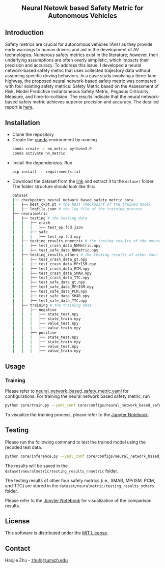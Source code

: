 <p align="center">
  <h2 align="center">Neural Netowk based Safety Metric for Autonomous Vehicles</h2>
  <p align="center">
  </p>
</p>

## Introduction
Safety metrics are crucial for autonomous vehicles (AVs) as they provide early warnings to human drivers and aid in the development of AV technologies. Numerous safety metrics exist in the literature; however, their underlying assumptions are often overly simplistic, which impacts their precision and accuracy. To address this issue, I developed a neural network-based safety metric that uses collected trajectory data without assuming specific driving behaviors. In a case study involving a three-lane highway, the proposed neural network-based safety metric was compared with four existing safety metrics: Safety Metric based on the Assessment of Risk, Model Predictive Instantaneous Safety Metric, Pegasus Criticality Measure, and time-to-collision. The results indicate that the neural network-based safety metric achieves superior precision and accuracy. The detailed report is [here](docs/STATS507_report.pdf).

## Installation
- Clone the repository
- Create the [conda](https://docs.conda.io/en/latest/miniconda.html) environment by running 
    ```bash
    conda create -n nn_metric python=3.9
    conda activate nn_metric
    ```
- Install the dependencies. Run 
    ```bash
    pip install -r requirements.txt
    ```
- Download the dataset from the [link](https://drive.google.com/drive/u/1/folders/1_knBQmKAUFFyHr6pddmPqTIUha_VatJP) and extract it to the `dataset` folder. The folder structure should look like this:
    ```bash
    dataset
    |── checkpoints_neural_network_based_safety_metric_sota
    |   ├── best_ckpt.pt # the best checkpoint of the trained model
    |   ├── logfile.json # the log file of the training process
    ├── neuralmetric
    │   ├── testing # the testing data
    |   |   ├── crash
    |   |   |   ├── test_ep.fcd.json
    |   |   ├── safe
    |   |   |   ├── test_ep.fcd.npy
    |   ├── testing_results_nnmetric # the testing results of the neural network based safety metric
    |   |   ├── test_crash_data_NNMetric.npy
    |   |   ├── test_safe_data_NNMetric.npy
    |   ├── testing_results_others # the testing results of other four safety metrics
    |   |   ├── test_crash_data_gt.npy
    |   |   ├── test_crash_data_MPrISM.npy
    |   |   ├── test_crash_data_PCM.npy
    |   |   ├── test_crash_data_SMAR.npy
    |   |   ├── test_crash_data_TTC.npy
    |   |   ├── test_safe_data_gt.npy
    |   |   ├── test_safe_data_MPrISM.npy
    |   |   ├── test_safe_data_PCM.npy
    |   |   ├── test_safe_data_SMAR.npy
    |   |   ├── test_safe_data_TTC.npy
    │   ├── training # the training data
    │   │   ├── negative
    |   |   |   ├── state_test.npy
    |   |   |   ├── state_train.npy
    |   |   |   ├── value_test.npy
    |   |   |   ├── value_train.npy
    │   │   ├── positive
    |   |   |   ├── state_test.npy
    |   |   |   ├── state_train.npy
    |   |   |   ├── value_test.npy
    |   |   |   ├── value_train.npy
    ```

## Usage
### Training

Please refer to [neural_network_based_safety_metric.yaml](core/configs/neural_network_based_safety_metric.yaml) for configurations. For training the neural network based safety metric, run
```bash
python core/train.py --yaml_conf core/configs/neural_network_based_safety_metric.yaml
```
To visualize the training process, please refer to the [Jupyter Notebook](analysis/viz_training_results.ipynb).

## Testing
Please run the following command to test the trained model using the recoded test data.
```bash
python core/inference.py --yaml_conf core/configs/neural_network_based_safety_metric.yaml --checkpoint dataset/checkpoints_neural_network_based_safety_metric_sota/best_ckpt.pt --data_folder dataset/neuralmetric/testing
```
The results will be saved in the `dataset/neuralmetric/testing_results_nnmetric` folder. 

The testing results of other four safety metrics (i.e., SMAR, MPrISM, PCM, and TTC) are stored in the `dataset/neuralmetric/testing_results_others` folder. 

Please refer to the [Jupyter Notebook](analysis/pr_curve_comparison.ipynb) for visualization of the comparison results.

## License

This software is distributed under the [MIT License](LICENSE).

## Contact
Haojie Zhu - zhuhj@umich.edu